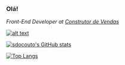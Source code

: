 ### Olá!

<p><em>Front-End Developer at <a href="https://cvcrm.com.br" target="_blank">Construtor de Vendas</a></em></p>

[![alt text](https://img.shields.io/badge/-sauloduarte-blue?style=flat-square&logo=Linkedin&logoColor=white "Linkedin")](https://www.linkedin.com/in/sauloduarte/)
  
[![sdocouto's GitHub stats](https://github-readme-stats.vercel.app/api?username=sdocouto)](https://github.com/sdocouto)

[![Top Langs](https://github-readme-stats.vercel.app/api/top-langs/?username=sdocouto)](https://github.com/sdocouto)
